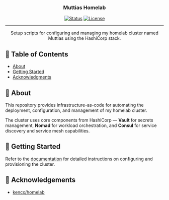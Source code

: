 <h3 align="center">Muttias Homelab</h3>

<div align="center">

[![Status](https://img.shields.io/badge/status-active-success.svg)]()
[![License](https://img.shields.io/badge/license-MIT-blue.svg)](/LICENSE)

</div>

---

<p align="center">
    Setup scripts for configuring and managing my homelab cluster named Muttias using the HashiCorp stack.
</p>

## 📝 Table of Contents

- [About](#about)
- [Getting Started](#getting_started)
- [Acknowledgments](#acknowledgement)

## 🧐 About <a name="about"></a>

This repository provides infrastructure-as-code for automating the deployment, configuration, and management of my homelab cluster.

The cluster uses core components from HashiCorp — **Vault** for secrets management, **Nomad** for workload orchestration, and **Consul** for service discovery and service mesh capabilities.

## 🏁 Getting Started <a name = "getting_started"></a>

Refer to the [documentation](https://kasefuchs.github.io/muttias-homelab/en/) for detailed instructions on configuring and provisioning the cluster.

## 🎉 Acknowledgements <a name="acknowledgement"></a>

- [kencx/homelab](https://github.com/kencx/homelab)
